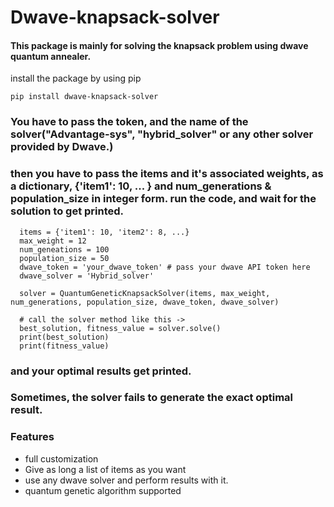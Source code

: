 # Dwave-knapsack-solver




#### This package is mainly for solving the knapsack problem using dwave quantum annealer.

install the package by using pip

``` pip install dwave-knapsack-solver ```

### You have to pass the token, and the name of the solver("Advantage-sys", "hybrid_solver" or any other solver provided by Dwave.)


### then you have to pass the items and it's associated weights, as a dictionary, {'item1': 10, ... } and num_generations & population_size in integer form. run the code, and wait for the solution to get printed.

```
  items = {'item1': 10, 'item2': 8, ...}
  max_weight = 12
  num_geneations = 100
  population_size = 50
  dwave_token = 'your_dwave_token' # pass your dwave API token here
  dwave_solver = 'Hybrid_solver'

  solver = QuantumGeneticKnapsackSolver(items, max_weight, num_generations, population_size, dwave_token, dwave_solver)

  # call the solver method like this ->
  best_solution, fitness_value = solver.solve()
  print(best_solution)
  print(fitness_value)

```

### and your optimal results get printed.


### Sometimes, the solver fails to generate the exact optimal result.


### Features

- full customization
- Give as long a list of items as you want
- use any dwave solver and perform results with it.
- quantum genetic algorithm supported
